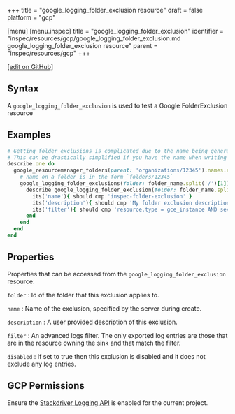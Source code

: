 +++
title = "google_logging_folder_exclusion resource"
draft = false
platform = "gcp"

[menu]
  [menu.inspec]
    title = "google_logging_folder_exclusion"
    identifier = "inspec/resources/gcp/google_logging_folder_exclusion.md google_logging_folder_exclusion resource"
    parent = "inspec/resources/gcp"
+++

[\[edit on GitHub\]](https://github.com/inspec/inspec-gcp/blob/master/docs/resources/google_logging_folder_exclusion.md)

## Syntax

A `google_logging_folder_exclusion` is used to test a Google FolderExclusion resource

## Examples

```ruby
# Getting folder exclusions is complicated due to the name being generated by the server.
# This can be drastically simplified if you have the name when writing the test
describe.one do
  google_resourcemanager_folders(parent: 'organizations/12345').names.each do |folder_name|
    # name on a folder is in the form `folders/12345`
    google_logging_folder_exclusions(folder: folder_name.split('/')[1]).names.each do |exclusion_name|
      describe google_logging_folder_exclusion(folder: folder_name.split('/')[1], name: exclusion_name) do
        its('name'){ should cmp 'inspec-folder-exclusion' }
        its('description'){ should cmp 'My folder exclusion description' }
        its('filter'){ should cmp 'resource.type = gce_instance AND severity <= DEBUG' }
      end
    end
  end
end
```

## Properties

Properties that can be accessed from the `google_logging_folder_exclusion` resource:

`folder`
: Id of the folder that this exclusion applies to.

`name`
: Name of the exclusion, specified by the server during create.

`description`
: A user provided description of this exclusion.

`filter`
: An advanced logs filter. The only exported log entries are those that are in the resource owning the sink and that match the filter.

`disabled`
: If set to true then this exclusion is disabled and it does not exclude any log entries.

## GCP Permissions

Ensure the [Stackdriver Logging API](https://console.cloud.google.com/apis/library/logging.googleapis.com/) is enabled for the current project.
